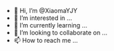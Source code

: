 - 👋 Hi, I’m @XiaomaYJY
- 👀 I’m interested in ...
- 🌱 I’m currently learning ...
- 💞️ I’m looking to collaborate on ...
- 📫 How to reach me ...

<!---
XiaomaYJY/XiaomaYJY is a ✨ special ✨ repository because its `README.md` (this file) appears on your GitHub profile.
You can click the Preview link to take a look at your changes.
--->
